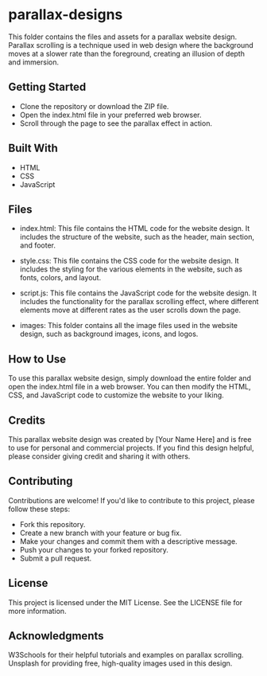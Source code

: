# parallax-designs
 This folder contains the files and assets for a parallax website design. Parallax scrolling is a technique used in web design where the background moves at a slower rate than the foreground, creating an illusion of depth and immersion.

## Getting Started
- Clone the repository or download the ZIP file.
- Open the index.html file in your preferred web browser.
- Scroll through the page to see the parallax effect in action.

## Built With
- HTML
- CSS
- JavaScript

## Files
- index.html: This file contains the HTML code for the website design. It includes the structure of the website, such as the header, main section, and footer.

- style.css: This file contains the CSS code for the website design. It includes the styling for the various elements in the website, such as fonts, colors, and layout.

- script.js: This file contains the JavaScript code for the website design. It includes the functionality for the parallax scrolling effect, where different elements move at different rates as the user scrolls down the page.

- images: This folder contains all the image files used in the website design, such as background images, icons, and logos.

## How to Use
To use this parallax website design, simply download the entire folder and open the index.html file in a web browser. You can then modify the HTML, CSS, and JavaScript code to customize the website to your liking.

## Credits
This parallax website design was created by [Your Name Here] and is free to use for personal and commercial projects. If you find this design helpful, please consider giving credit and sharing it with others.

## Contributing
Contributions are welcome! If you'd like to contribute to this project, please follow these steps:

- Fork this repository.
- Create a new branch with your feature or bug fix.
- Make your changes and commit them with a descriptive message.
- Push your changes to your forked repository.
- Submit a pull request.

## License
This project is licensed under the MIT License. See the LICENSE file for more information.

## Acknowledgments
W3Schools for their helpful tutorials and examples on parallax scrolling.
Unsplash for providing free, high-quality images used in this design.
